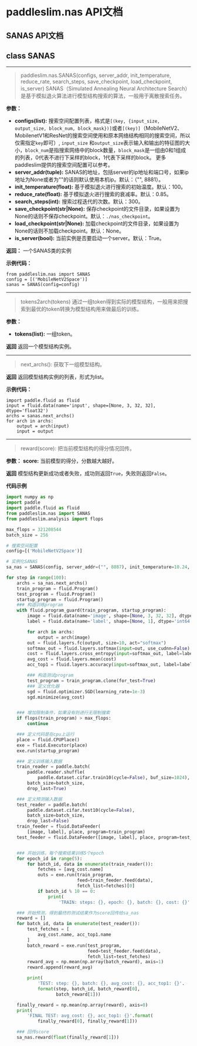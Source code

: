 # paddleslim.nas API文档

## SANAS API文档

## class SANAS

---

>paddleslim.nas.SANAS(configs, server_addr, init_temperature, reduce_rate, search_steps, save_checkpoint, load_checkpoint, is_server)
SANAS（Simulated Annealing Neural Architecture Search）是基于模拟退火算法进行模型结构搜索的算法，一般用于离散搜索任务。

**参数：**
- **configs(list<tuple>):** 搜索空间配置列表，格式是`[(key, {input_size, output_size, block_num, block_mask})]`或者`[(key)]`（MobileNetV2、MobilenetV1和ResNet的搜索空间使用和原本网络结构相同的搜索空间，所以仅需指定`key`即可）, `input_size` 和`output_size`表示输入和输出的特征图的大小，`block_num`是指搜索网络中的block数量，`block_mask`是一组由0和1组成的列表，0代表不进行下采样的block，1代表下采样的block。 更多paddleslim提供的搜索空间配置可以参考。
- **server_addr(tuple):** SANAS的地址，包括server的ip地址和端口号，如果ip地址为None或者为""的话则默认使用本机ip。默认：（"", 8881）。
- **init_temperature(float):** 基于模拟退火进行搜索的初始温度。默认：100。
- **reduce_rate(float):** 基于模拟退火进行搜索的衰减率。默认：0.85。
- **search_steps(int):** 搜索过程迭代的次数。默认：300。
- **save_checkpoint(str|None):** 保存checkpoint的文件目录，如果设置为None的话则不保存checkpoint。默认：`./nas_checkpoint`。
- **load_checkpoint(str|None):** 加载checkpoint的文件目录，如果设置为None的话则不加载checkpoint。默认：None。
- **is_server(bool):** 当前实例是否要启动一个server。默认：True。

**返回：** 
一个SANAS类的实例

**示例代码：**
```
from paddleslim.nas import SANAS
config = [('MobileNetV2Space')]
sanas = SANAS(config=config)
```

---

>tokens2arch(tokens)
通过一组token得到实际的模型结构，一般用来把搜索到最优的token转换为模型结构用来做最后的训练。

**参数：**
- **tokens(list):** 一组token。

**返回**
返回一个模型结构实例。

---

>next_archs():
获取下一组模型结构。

**返回**
返回模型结构实例的列表，形式为list。

**示例代码：**
```
import paddle.fluid as fluid
input = fluid.data(name='input', shape=[None, 3, 32, 32], dtype='float32')
archs = sanas.next_archs()
for arch in archs:
    output = arch(input)
    input = output
```

---

>reward(score):
把当前模型结构的得分情况回传。

**参数：**
**score<float>:** 当前模型的得分，分数越大越好。

**返回**
模型结构更新成功或者失败，成功则返回`True`，失败则返回`False`。


**代码示例**
```python
import numpy as np
import paddle
import paddle.fluid as fluid
from paddleslim.nas import SANAS
from paddleslim.analysis import flops

max_flops = 321208544
batch_size = 256

# 搜索空间配置
config=[('MobileNetV2Space')] 

# 实例化SANAS
sa_nas = SANAS(config, server_addr=("", 8887), init_temperature=10.24, reduce_rate=0.85, search_steps=100, is_server=True)

for step in range(100):
    archs = sa_nas.next_archs()
    train_program = fluid.Program()
    test_program = fluid.Program()
    startup_program = fluid.Program()
    ### 构造训练program
    with fluid.program_guard(train_program, startup_program):
        image = fluid.data(name='image', shape=[None, 3, 32, 32], dtype='float32')
        label = fluid.data(name='label', shape=[None, 1], dtype='int64')

        for arch in archs:
            output = arch(image)
        out = fluid.layers.fc(output, size=10, act="softmax") 
        softmax_out = fluid.layers.softmax(input=out, use_cudnn=False)
        cost = fluid.layers.cross_entropy(input=softmax_out, label=label)
        avg_cost = fluid.layers.mean(cost)
        acc_top1 = fluid.layers.accuracy(input=softmax_out, label=label, k=1)

        ### 构造测试program
        test_program = train_program.clone(for_test=True)
        ### 定义优化器
        sgd = fluid.optimizer.SGD(learning_rate=1e-3)
        sgd.minimize(avg_cost)


    ### 增加限制条件，如果没有则进行无限制搜索
    if flops(train_program) > max_flops:
        continue

    ### 定义代码是在cpu上运行
    place = fluid.CPUPlace()
    exe = fluid.Executor(place)
    exe.run(startup_program)

    ### 定义训练输入数据
    train_reader = paddle.batch(
        paddle.reader.shuffle(
            paddle.dataset.cifar.train10(cycle=False), buf_size=1024),
        batch_size=batch_size,
        drop_last=True)

    ### 定义预测输入数据
    test_reader = paddle.batch(
        paddle.dataset.cifar.test10(cycle=False),
        batch_size=batch_size,
        drop_last=False)
    train_feeder = fluid.DataFeeder(
        [image, label], place, program=train_program)
    test_feeder = fluid.DataFeeder([image, label], place, program=test_program)


    ### 开始训练，每个搜索结果训练5个epoch
    for epoch_id in range(5):
        for batch_id, data in enumerate(train_reader()):
            fetches = [avg_cost.name]
            outs = exe.run(train_program,
                           feed=train_feeder.feed(data),
                           fetch_list=fetches)[0]
            if batch_id % 10 == 0:
                print(
                    'TRAIN: steps: {}, epoch: {}, batch: {}, cost: {}'.format(step, epoch_id, batch_id, outs[0]))

    ### 开始预测，得到最终的测试结果作为score回传给sa_nas
    reward = []
    for batch_id, data in enumerate(test_reader()):
        test_fetches = [
            avg_cost.name, acc_top1.name
        ]
        batch_reward = exe.run(test_program,
                               feed=test_feeder.feed(data),
                               fetch_list=test_fetches)
        reward_avg = np.mean(np.array(batch_reward), axis=1)
        reward.append(reward_avg)

        print(
            'TEST: step: {}, batch: {}, avg_cost: {}, acc_top1: {}'.
            format(step, batch_id, batch_reward[0],
                   batch_reward[1]))

    finally_reward = np.mean(np.array(reward), axis=0)
    print(
        'FINAL TEST: avg_cost: {}, acc_top1: {}'.format(
            finally_reward[0], finally_reward[1]))

    ### 回传score
    sa_nas.reward(float(finally_reward[1]))

```
